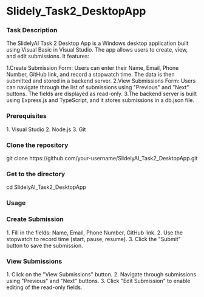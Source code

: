 # Slidely_Task2_DesktopApp
<h3>Task Description</h3>
<p>The SlidelyAI Task 2 Desktop App is a Windows desktop application built using Visual Basic in Visual Studio. The app allows users to create, view, and edit submissions. It features:

1.Create Submission Form: Users can enter their Name, Email, Phone Number, GitHub link, and record a stopwatch time. The data is then submitted and stored in a backend server.</ul>
2.View Submissions Form: Users can navigate through the list of submissions using "Previous" and "Next" buttons. The fields are displayed as read-only.</ul>
3.The backend server is built using Express.js and TypeScript, and it stores submissions in a db.json file.</ul>
</p>
<h3>Prerequisites</h3>
1. Visual Studio
2. Node.js
3. Git

<h3>Clone the repository</h3>
git clone https://github.com/your-username/SlidelyAI_Task2_DesktopApp.git
<h3>Get to the directory</h3>
cd SlidelyAI_Task2_DesktopApp

<h3>Usage</h3>
<h3>Create Submission</h3>
1. Fill in the fields: Name, Email, Phone Number, GitHub link.
2. Use the stopwatch to record time (start, pause, resume).
3. Click the "Submit" button to save the submission.

<h3>View Submissions</h3>
1. Click on the "View Submissions" button.
2. Navigate through submissions using "Previous" and "Next" buttons.
3. Click "Edit Submission" to enable editing of the read-only fields.

